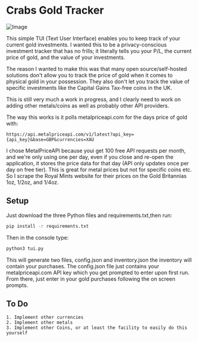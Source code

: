 # Crabs Gold Tracker

![Image](https://github.com/user-attachments/assets/bd88dafe-4ab7-4e09-abd0-3feaed3aa122) 

This simple TUI (Text User Interface) enables you to keep track of your current gold investments. I wanted this to be a privacy-conscious investment tracker that has no frills; it literally tells you your P/L, the current price of gold, and the value of your investments.

The reason I wanted to make this was that many open source/self-hosted solutions don't allow you to track the price of gold when it comes to physical gold in your possession. They also don't let you track the value of specific investments like the Capital Gains Tax-free coins in the UK.

This is still very much a work in progress, and I clearly need to work on adding other metals/coins as well as probably other API providers.

The way this works is it polls metalpriceapi.com for the days price of gold with:
```
https://api.metalpriceapi.com/v1/latest?api_key={api_key}&base=GBP&currencies=XAU
```
I chose MetalPriceAPI because youi get 100 free API requests per month, and we're only using one per day, even if you close and re-open the application, it stores the price data for that day (API only updates once per day on free tier).
This is great for metal prices but not for specific coins etc.
So I scrape the Royal Mints website for their prices on the Gold Britannias 1oz, 1/2oz, and 1/4oz.

## Setup

Just download the three Python files and requirements.txt,then run:
```bash
pip install -r requirements.txt
```
Then in the console type:
```bash
python3 tui.py
```
This will generate two files, config.json and inventory.json
the inventory will contain your purchases.
The config.json file just contains your metalpriceapi.com API key which you get prompted to enter upon first run.
From there, just enter in your gold purchases following the on screen prompts.


## To Do
```
1. Implement other currencies
2. Implement other metals
3. Implement other Coins, or at least the facility to easily do this yourself
```
